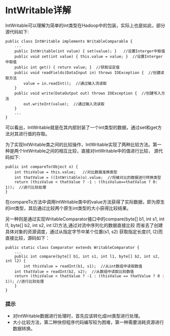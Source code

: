 IntWritable详解
===================

IntWritable可以理解为简单的int类型在Hadoop中的包装，实际上也是如此，部分源代码如下:
```
public class IntWritable implements WritableComparable {
    ...
    public IntWritable(int value) { set(value); }   //设置Interger中取值
    public void set(int value) { this.value = value; }  //设置Interger中取值
    public int get() { return value; }  //获取设定值
    public void readFields(DataInput in) throws IOException {  //创建读取方法
        value = in.readInt();  //通过输入流读取
    }
    public void write(DataOutput out) throws IOException {  //创建写入方法
        out.writeInt(value);  //通过输入流读取
    }
    ...
}
```
可以看出，IntWritable就是在其内部封装了一个int类型的数据，通过set和get方法对其进行值的存取。

为了实现IntWritable类之间的比较操作，IntWritable实现了两种比较方法。第一种是两个IntWritable之间的相互比较，直接对IntWritable中的值进行比较，
源代码如下:
```
public int compareTo(Object o) {
    int thisValue = this.value;   //对比数据准换类型
    int thatValue = ((IntWritable)o).value;  //将被对比的数据进行转换类型
    return (thisValue < thatValue ? -1 : (thisValue==thatValue ? 0: 1));  //进行比较处理
}
```
在compareTo方法中调用IntWritable类中的value方法获得了实际数据，即为原生的int类型，其后通过比较两个原生int类型的大小获得比较结果。

另一种则是通过实现WritableComparator接口中的compare(byte[] b1, int s1, int l1, byte[] b2, int s2, int l2)方法,通过对流中序列化的数据直接比较
而省去了创建具体对象的资源调度，通过从指定字节中某个位置(s1, s2) 获取指定长度(l1, l2)而直接比较，源码如下：
```
public static class Comparator extends WritableComparator {
    ...
    public int compare(byte[] b1, int s1, int l1, byte[] b2, int s2, int l2) {
        int thisValue = readInt(b1, s1);  //从int数组中读取数值
	int thatValue = readInt(b2, s2);  //从数组中读取比较数值
	return (thisValue < thatValue ? -1 : (thisValue == thatValue ? 0 : 1)); //进行比较处理
    }
}
```

### 提示
* 对IntWritable数据进行处理时，首先应该转化成int类型进行处理。 
* 大小比较方法，第二种快但程序代码编写较为困难，第一种需要消耗资源进行数据转换。
